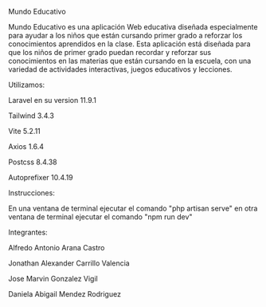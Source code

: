 Mundo Educativo

Mundo Educativo es una aplicación Web educativa diseñada especialmente para ayudar a los niños que están cursando primer grado a reforzar los conocimientos aprendidos en la clase. Esta aplicación está diseñada para que los niños de primer grado puedan recordar y reforzar sus conocimientos en las materias que están cursando en la escuela, con una variedad de actividades interactivas, juegos educativos y lecciones.

Utilizamos:

Laravel en su version 11.9.1

Tailwind 3.4.3

Vite 5.2.11

Axios 1.6.4

Postcss 8.4.38

Autoprefixer 10.4.19

Instrucciones:

En una ventana de terminal ejecutar el comando "php artisan serve" en otra ventana de terminal ejecutar el comando "npm run dev"


Integrantes:

Alfredo Antonio Arana Castro

Jonathan Alexander Carrillo Valencia

Jose Marvin Gonzalez Vigil

Daniela Abigail Mendez Rodriguez
